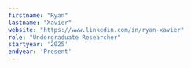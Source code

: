 ```yaml
---
firstname: "Ryan"
lastname: "Xavier"
website: "https://www.linkedin.com/in/ryan-xavier"
role: "Undergraduate Researcher"
startyear: '2025'
endyear: 'Present'
---
```

